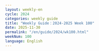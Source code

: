 ```yaml
---
layout: weekly-en
cycle: 2024
categories: weekly guide
title: "Weekly Guide：2024-2025 Week 100"
date: 2025-11-30
permalink: "/en/guide/2024/wk100.html"
weekNum: 100
language: English
---
```

